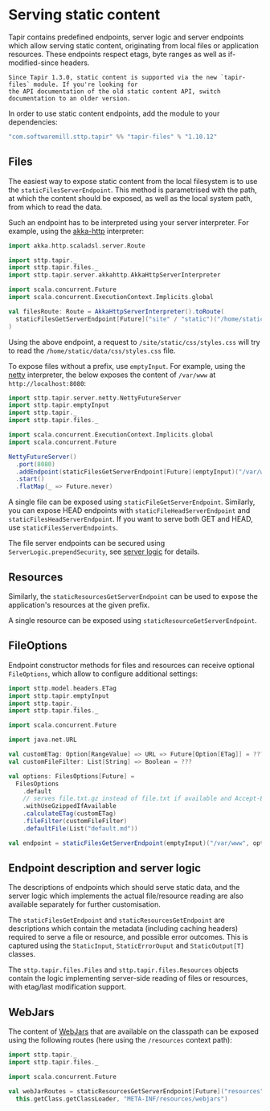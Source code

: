 # Serving static content

Tapir contains predefined endpoints, server logic and server endpoints which allow serving static content, originating
from local files or application resources. These endpoints respect etags, byte ranges as well as if-modified-since headers.

```{note}
Since Tapir 1.3.0, static content is supported via the new `tapir-files` module. If you're looking for
the API documentation of the old static content API, switch documentation to an older version.
```

In order to use static content endpoints, add the module to your dependencies:

```scala
"com.softwaremill.sttp.tapir" %% "tapir-files" % "1.10.12"
```

## Files

The easiest way to expose static content from the local filesystem is to use the `staticFilesServerEndpoint`. This method
is parametrised with the path, at which the content should be exposed, as well as the local system path, from which
to read the data.

Such an endpoint has to be interpreted using your server interpreter. For example, using the [akka-http](../server/akkahttp.md) interpreter:

```scala
import akka.http.scaladsl.server.Route

import sttp.tapir._
import sttp.tapir.files._
import sttp.tapir.server.akkahttp.AkkaHttpServerInterpreter

import scala.concurrent.Future
import scala.concurrent.ExecutionContext.Implicits.global

val filesRoute: Route = AkkaHttpServerInterpreter().toRoute(
  staticFilesGetServerEndpoint[Future]("site" / "static")("/home/static/data")
)
```

Using the above endpoint, a request to `/site/static/css/styles.css` will try to read the
`/home/static/data/css/styles.css` file.

To expose files without a prefix, use `emptyInput`. For example, using the [netty](../server/netty.md) interpreter, the
below exposes the content of `/var/www` at `http://localhost:8080`:

```scala
import sttp.tapir.server.netty.NettyFutureServer
import sttp.tapir.emptyInput
import sttp.tapir._
import sttp.tapir.files._

import scala.concurrent.ExecutionContext.Implicits.global
import scala.concurrent.Future

NettyFutureServer()
  .port(8080)
  .addEndpoint(staticFilesGetServerEndpoint[Future](emptyInput)("/var/www"))
  .start()
  .flatMap(_ => Future.never)
```

A single file can be exposed using `staticFileGetServerEndpoint`.
Similarly, you can expose HEAD endpoints with `staticFileHeadServerEndpoint` and `staticFilesHeadServerEndpoint`.
If you want to serve both GET and HEAD, use `staticFilesServerEndpoints`.

The file server endpoints can be secured using `ServerLogic.prependSecurity`, see [server logic](../server/logic.md)
for details.

## Resources

Similarly, the `staticResourcesGetServerEndpoint` can be used to expose the application's resources at the given prefix.

A single resource can be exposed using `staticResourceGetServerEndpoint`.

## FileOptions

Endpoint constructor methods for files and resources can receive optional `FileOptions`, which allow to configure additional settings:

```scala
import sttp.model.headers.ETag
import sttp.tapir.emptyInput
import sttp.tapir._
import sttp.tapir.files._

import scala.concurrent.Future

import java.net.URL

val customETag: Option[RangeValue] => URL => Future[Option[ETag]] = ???
val customFileFilter: List[String] => Boolean = ???

val options: FilesOptions[Future] =
  FilesOptions
    .default
    // serves file.txt.gz instead of file.txt if available and Accept-Encoding contains "gzip"
    .withUseGzippedIfAvailable
    .calculateETag(customETag)
    .fileFilter(customFileFilter)
    .defaultFile(List("default.md"))

val endpoint = staticFilesGetServerEndpoint(emptyInput)("/var/www", options)
```

## Endpoint description and server logic

The descriptions of endpoints which should serve static data, and the server logic which implements the actual
file/resource reading are also available separately for further customisation.

The `staticFilesGetEndpoint` and `staticResourcesGetEndpoint` are descriptions which contain the metadata (including caching headers)
required to serve a file or resource, and possible error outcomes. This is captured using the `StaticInput`,
`StaticErrorOuput` and `StaticOutput[T]` classes.

The `sttp.tapir.files.Files` and `sttp.tapir.files.Resources` objects contain the logic implementing server-side
reading of files or resources, with etag/last modification support.

## WebJars

The content of [WebJars](https://www.webjars.org) that are available on the classpath can be exposed using the
following routes (here using the `/resources` context path):

```scala
import sttp.tapir._
import sttp.tapir.files._

import scala.concurrent.Future

val webJarRoutes = staticResourcesGetServerEndpoint[Future]("resources")(
  this.getClass.getClassLoader, "META-INF/resources/webjars")
```
